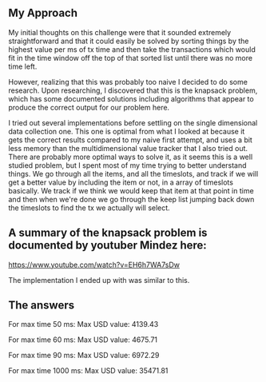 ## My Approach

My initial thoughts on this challenge were that it sounded extremely straightforward and that it could easily be solved by sorting things by the highest value per ms of tx time and then take the transactions which would fit in the time window off the top of that sorted list until there was no more time left. 

However, realizing that this was probably too naive I decided to do some research. Upon researching, I discovered that this is the knapsack problem, which has some documented solutions including algorithms that appear to produce the correct output for our problem here.

I tried out several implementations before settling on the single dimensional data collection one. This one is optimal from what I looked at because it gets the correct results compared to my naive first attempt, and uses a bit less memory than the multidimensional value tracker that I also tried out. There are probably more optimal ways to solve it, as it seems this is a well studied problem, but I spent most of my time trying to better understand things. We go through all the items, and all the timeslots, and track if we will get a better value by including the item or not, in a array of timeslots basically. We track if we think we would keep that item at that point in time and then when we're done we go through the keep list jumping back down the timeslots to find the tx we actually will select.

## A summary of the knapsack problem is documented by youtuber Mindez here:

https://www.youtube.com/watch?v=EH6h7WA7sDw

The implementation I ended up with was similar to this.

## The answers 

For max time 50 ms:
Max USD value: 4139.43

For max time 60 ms:
Max USD value: 4675.71

For max time 90 ms:
Max USD value: 6972.29

For max time 1000 ms:
Max USD value: 35471.81
